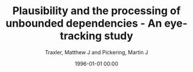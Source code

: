 ---
layout: post
title: Plausibility and the processing of unbounded dependencies - An eye-tracking study

date: 1996-01-01 00:00
author: Traxler, Matthew J and Pickering, Martin J
journal: Journal of Memory and Language

year: 1996
---